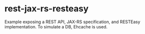 # rest-jax-rs-resteasy
Example exposing a REST API, JAX-RS specification, and RESTEasy implementation.  To simulate a DB, Ehcache is used.
